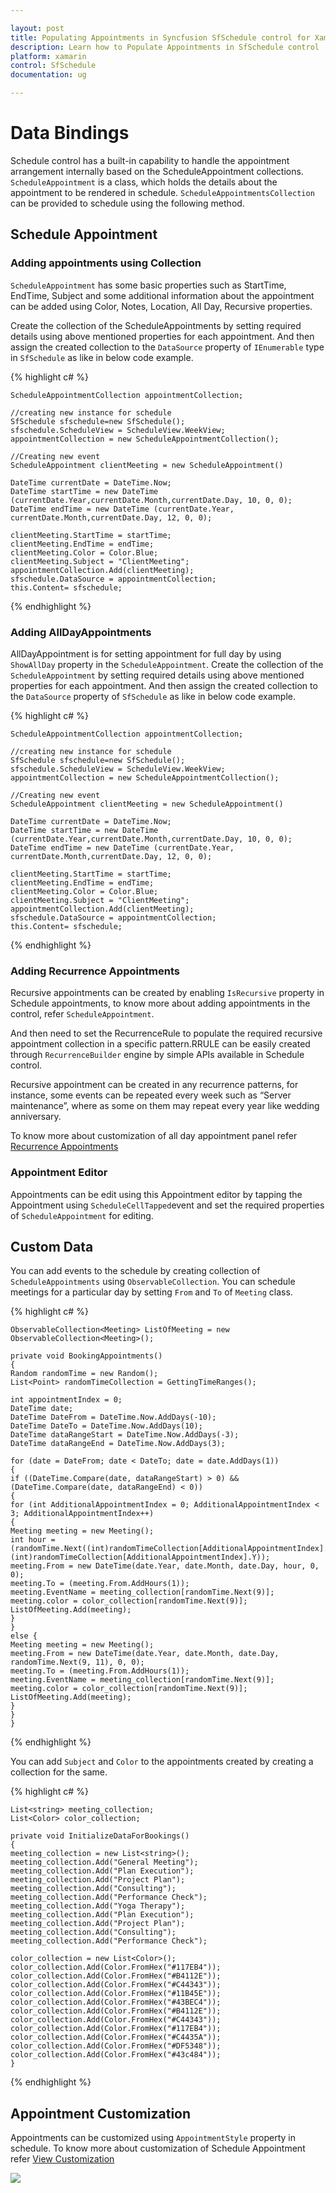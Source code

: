 ```yaml
---

layout: post
title: Populating Appointments in Syncfusion SfSchedule control for Xamarin.Forms
description: Learn how to Populate Appointments in SfSchedule control
platform: xamarin
control: SfSchedule
documentation: ug

---
```



# Data Bindings

Schedule control has a built-in capability to handle the appointment arrangement internally based on the ScheduleAppointment collections. `ScheduleAppointment` is a class, which holds the details about the appointment to be rendered in schedule. `ScheduleAppointmentsCollection` can be provided to schedule using the following method.

## Schedule Appointment

### Adding appointments using Collection

`ScheduleAppointment` has some basic properties such as StartTime, EndTime, Subject and some additional information about the appointment can be added using Color, Notes, Location, All Day, Recursive properties.

Create the collection of the ScheduleAppointments by setting required details using above mentioned properties for each appointment. And then assign the created collection to the `DataSource` property of `IEnumerable` type in `SfSchedule` as like in below code example.

{% highlight c# %}

	ScheduleAppointmentCollection appointmentCollection;

	//creating new instance for schedule
	SfSchedule sfschedule=new SfSchedule();
	sfschedule.ScheduleView = ScheduleView.WeekView;
	appointmentCollection = new ScheduleAppointmentCollection();

	//Creating new event
	ScheduleAppointment clientMeeting = new ScheduleAppointment()

	DateTime currentDate = DateTime.Now;
	DateTime startTime = new DateTime (currentDate.Year,currentDate.Month,currentDate.Day, 10, 0, 0); 
	DateTime endTime = new DateTime (currentDate.Year, currentDate.Month,currentDate.Day, 12, 0, 0);

	clientMeeting.StartTime = startTime;
	clientMeeting.EndTime = endTime;
	clientMeeting.Color = Color.Blue;
	clientMeeting.Subject = "ClientMeeting";
	appointmentCollection.Add(clientMeeting);
	sfschedule.DataSource = appointmentCollection;
	this.Content= sfschedule;

{% endhighlight %}

### Adding AllDayAppointments 

AllDayAppointment is for setting appointment for full day by using `ShowAllDay` property in the `ScheduleAppointment`. Create the collection of the `ScheduleAppointment` by setting required details using above mentioned properties for each appointment. And then assign the created collection to the `DataSource` property of `SfSchedule` as like in below code example.

{% highlight c# %}

	ScheduleAppointmentCollection appointmentCollection;

	//creating new instance for schedule
	SfSchedule sfschedule=new SfSchedule();
	sfschedule.ScheduleView = ScheduleView.WeekView;
	appointmentCollection = new ScheduleAppointmentCollection();

	//Creating new event
	ScheduleAppointment clientMeeting = new ScheduleAppointment()

	DateTime currentDate = DateTime.Now;
	DateTime startTime = new DateTime (currentDate.Year,currentDate.Month,currentDate.Day, 10, 0, 0); 
	DateTime endTime = new DateTime (currentDate.Year, currentDate.Month,currentDate.Day, 12, 0, 0);

	clientMeeting.StartTime = startTime;
	clientMeeting.EndTime = endTime;
	clientMeeting.Color = Color.Blue;
	clientMeeting.Subject = "ClientMeeting";
	appointmentCollection.Add(clientMeeting);
	sfschedule.DataSource = appointmentCollection;
	this.Content= sfschedule;

{% endhighlight %}

### Adding Recurrence Appointments  

Recursive appointments can be created by enabling `IsRecursive` property in Schedule appointments, to know more about adding appointments in the control, refer `ScheduleAppointment`.

And then need to set the RecurrenceRule to populate the required recursive appointment collection in a specific pattern.RRULE can be easily created through `RecurrenceBuilder` engine by simple APIs available in Schedule control.

Recursive appointment can be created in any recurrence patterns, for instance, some events can be repeated every week such as “Server maintenance”, where as some on them may repeat every year like wedding anniversary. 

To know more about customization of all day appointment panel refer [Recurrence Appointments](/xamarin/sfschedule/recurrence "Recurrence Pattern")

### Appointment Editor

Appointments can be edit using this Appointment editor by tapping the Appointment using `ScheduleCellTapped`event and set the required properties of `ScheduleAppointment` for editing.

## Custom Data

You can add events to the schedule by creating collection of `ScheduleAppointments` using `ObservableCollection`. You can schedule meetings for a particular day by setting `From` and `To` of `Meeting` class.

{% highlight c# %}

	ObservableCollection<Meeting> ListOfMeeting = new ObservableCollection<Meeting>();

	private void BookingAppointments()
	{
	Random randomTime = new Random();
	List<Point> randomTimeCollection = GettingTimeRanges();

	int appointmentIndex = 0;
	DateTime date;
	DateTime DateFrom = DateTime.Now.AddDays(-10);
	DateTime DateTo = DateTime.Now.AddDays(10);
	DateTime dataRangeStart = DateTime.Now.AddDays(-3);
	DateTime dataRangeEnd = DateTime.Now.AddDays(3);

	for (date = DateFrom; date < DateTo; date = date.AddDays(1))
	{
	if ((DateTime.Compare(date, dataRangeStart) > 0) && (DateTime.Compare(date, dataRangeEnd) < 0))
	{
	for (int AdditionalAppointmentIndex = 0; AdditionalAppointmentIndex < 3; AdditionalAppointmentIndex++)
	{
	Meeting meeting = new Meeting();
	int hour = (randomTime.Next((int)randomTimeCollection[AdditionalAppointmentIndex].X, (int)randomTimeCollection[AdditionalAppointmentIndex].Y));
	meeting.From = new DateTime(date.Year, date.Month, date.Day, hour, 0, 0);
	meeting.To = (meeting.From.AddHours(1));
	meeting.EventName = meeting_collection[randomTime.Next(9)];
	meeting.color = color_collection[randomTime.Next(9)];
	ListOfMeeting.Add(meeting);
	}
	}
	else {
	Meeting meeting = new Meeting();
	meeting.From = new DateTime(date.Year, date.Month, date.Day, randomTime.Next(9, 11), 0, 0);
	meeting.To = (meeting.From.AddHours(1));
	meeting.EventName = meeting_collection[randomTime.Next(9)];
	meeting.color = color_collection[randomTime.Next(9)];
	ListOfMeeting.Add(meeting);
	}
	}
	}

{% endhighlight %}

You can add `Subject` and `Color` to the appointments created by creating a collection for the same.

{% highlight c# %}

	List<string> meeting_collection;
	List<Color> color_collection;

	private void InitializeDataForBookings()
	{
	meeting_collection = new List<string>();
	meeting_collection.Add("General Meeting");
	meeting_collection.Add("Plan Execution");
	meeting_collection.Add("Project Plan");
	meeting_collection.Add("Consulting");
	meeting_collection.Add("Performance Check");
	meeting_collection.Add("Yoga Therapy");
	meeting_collection.Add("Plan Execution");
	meeting_collection.Add("Project Plan");
	meeting_collection.Add("Consulting");
	meeting_collection.Add("Performance Check");

	color_collection = new List<Color>();
	color_collection.Add(Color.FromHex("#117EB4"));
	color_collection.Add(Color.FromHex("#B4112E"));
	color_collection.Add(Color.FromHex("#C44343"));
	color_collection.Add(Color.FromHex("#11B45E"));
	color_collection.Add(Color.FromHex("#43BEC4"));
	color_collection.Add(Color.FromHex("#B4112E"));
	color_collection.Add(Color.FromHex("#C44343"));
	color_collection.Add(Color.FromHex("#117EB4"));
	color_collection.Add(Color.FromHex("#C4435A"));
	color_collection.Add(Color.FromHex("#DF5348"));
	color_collection.Add(Color.FromHex("#43c484"));
	}

{% endhighlight %}

## Appointment Customization

Appointments can be customized using `AppointmentStyle` property in schedule. To know more about customization of Schedule Appointment refer [View Customization](/xamarin/sfschedule/view-customization "View Customization")

![](PopulatingAppointments_images/GettingStarted.png)
